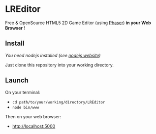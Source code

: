 LREditor
========

Free & OpenSource HTML5 2D Game Editor (using [Phaser](http://phaser.io/ "Phaser")) **in your Web Browser** !

Install
-------
*You need nodejs installed (see [nodejs website](http://nodejs.org/ "Nodejs"))*

Just clone this repository into your working directory.

Launch
------
On your terminal:
* `cd path/to/your/working/directory/LREditor`
* `node bin/www`

Then on your web browser:
* [http://localhost:5000](http://localhost:5000 "http://localhost:5000")

